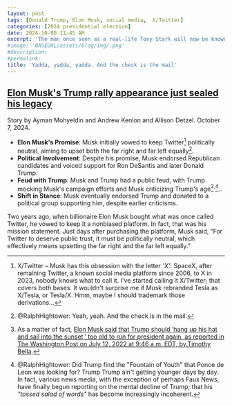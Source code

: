```yaml
---
layout: post
tags: [Donald Trump, Elon Musk, social media,  X/Twitter]
categories: [2024 presidential election]
date: 2024-10-08 11:45 AM
excerpt: 'The man once seen as a real-life Tony Stark will now be known as the man who traded in his reputation and self-professed principles to bend the knee to Trump.'
#image: 'BASEURL/assets/blog/img/.png'
#description:
#permalink:
title: 'Yadda, yadda, yadda. And the check is the mail'
---
```



## [Elon Musk's Trump rally appearance just sealed his legacy](https://www.msnbc.com/top-stories/latest/elon-musk-donald-trump-butler-rally-endorsement-rcna174314)

Story by Ayman Mohyeldin and Andrew Kenlon and Allison Detzel. October 7, 2024.

- **Elon Musk's Promise**: Musk initially vowed to keep Twitter[^11] politically neutral, aiming to upset both the far right and far left equally[^12].
- **Political Involvement**: Despite his promise, Musk endorsed Republican candidates and voiced support for Ron DeSantis and later Donald Trump.
- **Feud with Trump**: Musk and Trump had a public feud, with Trump mocking Musk's campaign efforts and Musk criticizing Trump's age[^13]<sup>,</sup>[^14]..
- **Shift in Stance**: Musk eventually endorsed Trump and donated to a political group supporting him, despite earlier criticisms.

Two years ago, when billionaire Elon Musk bought what was once called Twitter, he vowed to keep it a nonbiased platform. In fact, that was his mission statement. Just days after purchasing the platform, Musk said, “For Twitter to deserve public trust, it must be politically neutral, which effectively means upsetting the far right and the far left equally.”

[^11]: X/Twitter – Musk has this obsession with the letter *'X'*: SpaceX, after remaining Twitter, a known social media platform since 2006, to X in 2023, nobody knows what to call it. I've started calling it X/Twitter; that covers both bases. It wouldn't surprise me if Musk rebranded Tesla as X/Tesla, or Tesla/X. Hmm, maybe I should trademark those derivations...
[^12]: @RalphHightower: Yeah, yeah. And the check is in the mail[^15].
[^13]: As a matter of fact, [Elon Musk said that Trump should ‘hang up his hat and sail into the sunset,’ too old to run for president again, as reported in The Washington Post on July 12, 2022 at 9:46 a.m. EDT, by.Timothy Bella](https://www.washingtonpost.com/politics/2022/07/12/elon-musk-trump-twitter-president-2024/).
[^14]: @RalphHightower: Did Trump find the "Fountain of Youth" that Ponce de Leon was looking for? Trump Trump ain't getting younger days by day. In fact, various news media, with the exception of perhaps Faux News, have finally begun reporting on the mental decline of Trump; that his *"tossed salad of words"* has become increasingly incoherent.
[^15]: *"The check is in the mail"* is a euphemism that often used in a dismissive or sarcastic context, suggesting that the speaker is avoiding responsibility or is unreliable.
